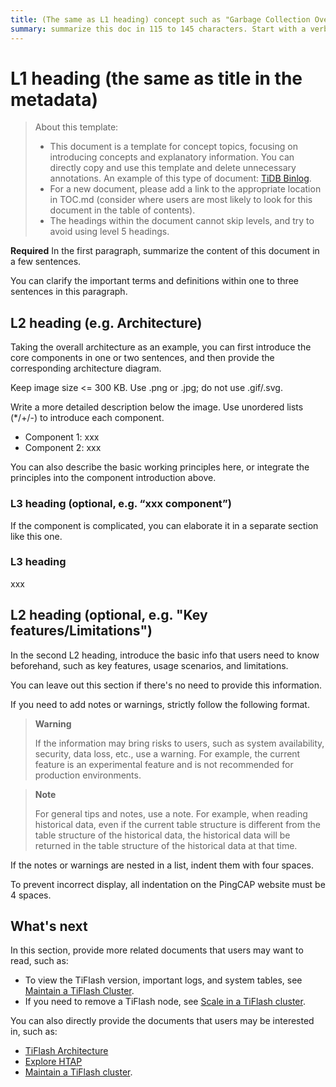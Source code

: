 ```yaml
---
title: (The same as L1 heading) concept such as "Garbage Collection Overview" in 59 chars or less. Include the keywords of this document. Test title here https://moz.com/learn/seo/title-tag
summary: summarize this doc in 115 to 145 characters. Start with a verb that tells the users what they can get from this doc, for example, "Learn the working principles of something". If your intro paragraph describes your article's intent, you can use it here, edited for length.
---
```


# L1 heading (the same as title in the metadata)

> About this template:
>
> - This document is a template for concept topics, focusing on introducing concepts and explanatory information. You can directly copy and use this template and delete unnecessary annotations. An example of this type of document: [TiDB Binlog](/tidb-binlog/tidb-binlog-overview.md).
> - For a new document, please add a link to the appropriate location in TOC.md (consider where users are most likely to look for this document in the table of contents).
> - The headings within the document cannot skip levels, and try to avoid using level 5 headings.

**Required** In the first paragraph, summarize the content of this document in a few sentences.

You can clarify the important terms and definitions within one to three sentences in this paragraph.

## L2 heading (e.g. Architecture)

Taking the overall architecture as an example, you can first introduce the core components in one or two sentences, and then provide the corresponding architecture diagram.

<!--  ![Architecture](/path/to/image)  -->
Keep image size <= 300 KB. Use .png or .jpg; do not use .gif/.svg.

Write a more detailed description below the image. Use unordered lists (*/+/-) to introduce each component.

- Component 1: xxx
- Component 2: xxx

You can also describe the basic working principles here, or integrate the principles into the component introduction above.

### L3 heading (optional, e.g. “xxx component”)

If the component is complicated, you can elaborate it in a separate section like this one.

### L3 heading

xxx

## L2 heading (optional, e.g. "Key features/Limitations")

In the second L2 heading, introduce the basic info that users need to know beforehand, such as key features, usage scenarios, and limitations.

You can leave out this section if there's no need to provide this information.

If you need to add notes or warnings, strictly follow the following format.

> **Warning**
>
> If the information may bring risks to users, such as system availability, security, data loss, etc., use a warning. For example, the current feature is an experimental feature and is not recommended for production environments.

> **Note**
>
> For general tips and notes, use a note. For example, when reading historical data, even if the current table structure is different from the table structure of the historical data, the historical data will be returned in the table structure of the historical data at that time.

If the notes or warnings are nested in a list, indent them with four spaces.

To prevent incorrect display, all indentation on the PingCAP website must be 4 spaces.

## What's next

In this section, provide more related documents that users may want to read, such as:

- To view the TiFlash version, important logs, and system tables, see [Maintain a TiFlash Cluster](/tiflash/maintain-tiflash.md).
- If you need to remove a TiFlash node, see [Scale in a TiFlash cluster](/scale-tidb-using-tiup.md#scale-in-a-tiflash-node).

You can also directly provide the documents that users may be interested in, such as:

- [TiFlash Architecture](/tiflash/tiflash-overview.md#architecture)
- [Explore HTAP](/explore-htap.md)
- [Maintain a TiFlash cluster](/tiflash/maintain-tiflash.md).
